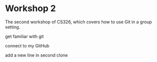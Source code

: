 # Workshop 2

The second workshop of CS326, which covers how to use Git in a group setting.

get familiar with git

connect to my GitHub

add a new line in second clone 
